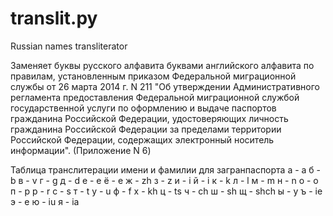 # translit.py
Russian names transliterator

Заменяет буквы русского алфавита буквами английского алфавита по правилам, установленным приказом
Федеральной миграционной службы от 26 марта 2014 г. N 211 "Об утверждении Административного
регламента предоставления Федеральной миграционной службой государственной услуги по оформлению и
выдаче паспортов гражданина Российской Федерации, удостоверяющих личность гражданина Российской
Федерации за пределами территории Российской Федерации, содержащих электронный носитель информации".
(Приложение N 6)

Таблица транслитерации имени и фамилии для загранпаспорта
а - a
б - b
в - v
г - g
д - d
е - e
ё - e
ж - zh
з - z
и - i
й - i
к - k
л - l
м - m
н - n
о - o
п - p
р - r
с - s
т - t
у - u
ф - f
х - kh
ц - ts
ч - ch
ш - sh
щ - shch
ы - y
ъ - ie
э - e
ю - iu
я - ia
